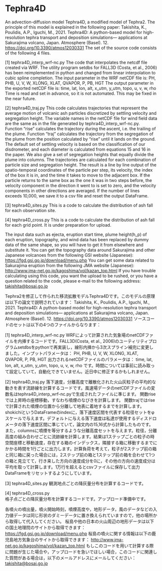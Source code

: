 # Tephra4D
An advection-diffusion model Tephra4D, a modified model of Tephra2. The principle of this model is explained in the following paper:
    Takishita, K., Poulidis, A.P., Iguchi, M., 2021. Tephra4D: A python-based model for high-resolution tephra transport and deposition simulations— applications at Sakurajima volcano, Japan. Atmosphere (Basel). 12. https://doi.org/10.3390/atmos12030331
The set of the source code consists of the following 4 files.

[1] tephra4D_interp_wrf-nc.py
    The code that interpolates the netcdf file created via WRF. The utility program setdbs for FALL3D (Costa, et al., 2006) has been reimplemented in python and changed from linear interpolation to cubic spline completion. The input parameter in the WRF netCDF file is:
    PH, PHB, U, V, W, XLONG, XLAT, QVAPOR, P, PB, HGT
The output parameter in the exported netCDF file is:
    time, lat, lon, alt, x_utm, y_utm, topo, u, v, w, rho
Time is read and set in advance, so it is not automated. This may be fixed in the near future.

[2] tephra4D_traj.py
    This code calculates trajectories that represent the average motion of volcanic ash particles discretized by settling velocity and segregation height. The variable names in the netCDF file for wind field data are the same as in the file generated by tephra4D_interp_wrf-nc.py.
Function “rise” calculates the trajectory during the ascent, i.e. the trailing of the plume.
Function “traj” calculates the trajectory from the segregation of the plume from the position calculated by “rise” until it lands on the ground. The default set of settling velocity is based on the classification of our disdrometer, and each diameter is calculated from equations 15 and 16 in the paper. We also give a set of segregation heights that equally divide the plume into columns. The trajectories are calculated for each combination of particle size and segregation height. The result is a line by line output of the spatio-temporal coordinates of the particle per step, its velocity, the index of the box it is in, and the time it takes to move to the adjacent box. If the particle returns to the same box as the one it was in two steps before, the velocity component in the direction it went to is set to zero, and the velocity components in other directions are averaged. If the number of lines exceeds 10,000, we save it to a csv file and reset the output DataFrame.

[3] tephra4D_sites.py
    This is a code to calculate the distribution of ash fall for each observation site.

[4] tephra4D_cross.py
    This is a code to calculate the distribution of ash fall for each grid point. It is under preparation for upload.
    
The input data such as ejecta, eruption start time, plume height(h_p) of each eruption, topography, and wind data has been replaced by dummy data of the same shape, so you will have to get it from elsewhere and substitute it. 
You can get the topography data around Sakurajima and other Japanese volcanoes from the following GSI website (Japanese): https://fgd.gsi.go.jp/download/menu.php 
You can get some data related to Sakurajima eruption from the following JMA website (Japanese): http://www.jma-net.go.jp/kagoshima/vol/kazan_top.html 
If you have trouble calculating using this code, you want the upload to be rushed, or you have a question related to the code, please e-mail to the following address: takishita@bosai.go.jp

Tephra2を修正して作られた移流拡散モデルTephra4Dです。このモデルの原理は以下の論文で説明されています：
    Takishita, K., Poulidis, A.P., Iguchi, M., 2021. Tephra4D: A python-based model for high-resolution tephra transport and deposition simulations— applications at Sakurajima volcano, Japan. Atmosphere (Basel). 12. https://doi.org/10.3390/atmos12030331
ソースコードのセットは以下の4つのファイルからなります：

[1] tephra4D_interp_wrf-nc.py
    WRFによって計算された気象場のnetCDFファイルを内挿するコードです。FALL3D(Costa, et al., 2006)のユーティリティプログラムsetdbsをpythonで再実装し，線形内挿から3次スプライン補完に変更しました。インプットパラメータは：
    PH, PHB, U, V, W, XLONG, XLAT, QVAPOR, P, PB, HGT
出力されるnetCDFファイルのパラメータは：
    time, lat, lon, alt, x_utm, y_utm, topo, u, v, w, rho
です。時間については事前に読み取って設定していて，自動化できていません。近日中に修正するかもしれません。

[2] tephra4D_traj.py
    落下速度，分離高度で離散化された火山灰粒子の平均的な動きを表す流跡線を計算するコードです。風速場データのnetCDFファイルの変数名はtephra4D_interp_wrf-nc.pyで生成されたファイルに準じます。
関数riseでは上昇時の座標移動，すなわち噴煙のなびきを計算します。
関数trajではriseで計算された噴煙の位置から分離して地表に着地するまでを計算します。shokichiというDataFrameのindexに，落下速度区間を代表する粒径セットをφスケールで与えます。デフォルトに与える落下速度は私達が使用するディスドロメータの落下速度区間に準じていて，論文内の15,16式から計算したものです。また，columnsに噴煙を等分するような分離高度セットを与えます。粒径，分離高度の組み合わせごとに流跡線を計算します。結果は1ステップごとの粒子の時空間座標と移動速度，存在する箱のインデックス，隣接する箱に移動するまでにかかる時間を1行ごとに出力します。計算負荷を考えて，粒子が2ステップ前の箱と同じ箱に戻った場合には，2ステップ前の箱と1ステップ前の箱を合わせて1つの箱と見立てて，行き来した方向の速度成分を0に，その他の方向の速度成分は平均を取って計算します。1万行を超えるとcsvファイルに保存して出力DataFrameをリセットするようにしています。

[3] tephra4D_sites.py
観測地点ごとの降灰量分布を計算するコードです。

[4] tephra4D_cross.py    
格子点ごとの降灰量分布を計算するコードです。アップロード準備中です。

各噴火の噴出量，噴火開始時刻，噴煙高度や，地形データ，風のデータなどの入力値データは同じ形状のダミーデータに置き換えられていますので，他の場所から取得して代入してください。
桜島や他の日本の火山周辺の地形データは以下の国土地理院のサイトから取得できます： https://fgd.gsi.go.jp/download/menu.php
桜島の噴火に関する情報は以下の鹿児島地方気象台のサイトから取得できます： http://www.jma-net.go.jp/kagoshima/vol/kazan_top.html 
もしこのコードを用いて計算する際に問題が生じた場合や，アップロードを急いでほしい場合，このコードに関連した質問がある場合は，以下のメールアドレスにメールしてください：
takishita@bosai.go.jp
